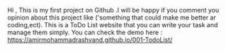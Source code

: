 Hi , This is my first project on Github .I will be happy if you comment you opinion about this project like ('something that could make me better ar coding,ect).
This is a ToDo List website that you can write your task and manage them simply.
You can check the demo here : https://amirmohammadrashvand.github.io/001-TodoList/
